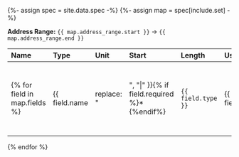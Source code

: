<!-- prettier-ignore-start -->

{%- assign spec = site.data.spec -%}
{%- assign map = spec[include.set] -%}

**Address Range:** `{{ map.address_range.start }}` → `{{ map.address_range.end }}`

| Name | Type | Unit | Start | Length | Usage | Examples | Description |
| :--- | :--- | :--- | :---- | :----- | :---- | :------- | :---------- |
{% for field in map.fields %} | {{ field.name | replace: "|", "\|" }}{% if field.required %}<span class="text--danger">*</span>{%endif%} | `{{ field.type }}` | {{ field.unit | replace: "|", "\|" }} {% if field.scaling and field.unit != "version" %} ÷ {{ field.scaling | replace: "|", "\|" }} {% endif %} | `{{ field.start }}` | {{ field.length }} | {{ field.usage | replace: "|", "\|" }} | {% if field.examples %}`{{ field.examples | join: "`, `" | replace: "|", "\|" }}`{% endif %} | {{ field.description | replace: "|", "\|" }} |
{% endfor %}

<!-- prettier-ignore-end -->
